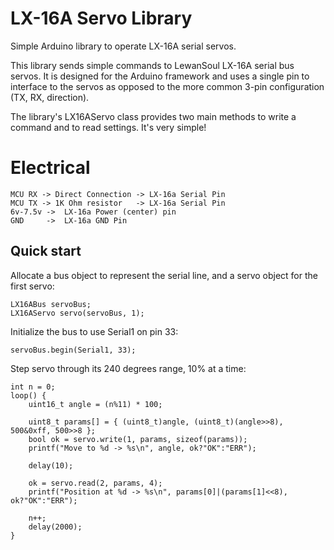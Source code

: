 # LX-16A Servo Library

Simple Arduino library to operate LX-16A serial servos.

This library sends simple commands to LewanSoul LX-16A serial bus servos.
It is designed for the Arduino framework and uses a single pin to interface to the servos
as opposed to the more common 3-pin configuration (TX, RX, direction).

The library's LX16AServo class provides two main methods to write a command and to read settings.
It's very simple!

# Electrical

```
MCU RX -> Direct Connection -> LX-16a Serial Pin
MCU TX -> 1K Ohm resistor   -> LX-16a Serial Pin
6v-7.5v ->  LX-16a Power (center) pin
GND     ->  LX-16a GND Pin
```

## Quick start

Allocate a bus object to represent the serial line, and a servo object for the first servo:
```
LX16ABus servoBus;
LX16AServo servo(servoBus, 1);
```

Initialize the bus to use Serial1 on pin 33:
```
servoBus.begin(Serial1, 33);
```

Step servo through its 240 degrees range, 10% at a time:
```
int n = 0;
loop() {
    uint16_t angle = (n%11) * 100;

    uint8_t params[] = { (uint8_t)angle, (uint8_t)(angle>>8), 500&0xff, 500>>8 };
    bool ok = servo.write(1, params, sizeof(params));
    printf("Move to %d -> %s\n", angle, ok?"OK":"ERR");

    delay(10);

    ok = servo.read(2, params, 4);
    printf("Position at %d -> %s\n", params[0]|(params[1]<<8), ok?"OK":"ERR");

    n++;
    delay(2000);
}
```
